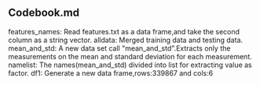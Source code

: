 ## Codebook.md

features_names: Read features.txt as a data frame,and take the second column as a string vector.
alldata: Merged training data and testing data.
mean_and_std: A new data set call "mean_and_std".Extracts only the measurements on the mean and standard deviation for each measurement.
namelist: The names(mean_and_std) divided into list for extracting value as factor.
df1: Generate a new data frame,rows:339867 and cols:6



